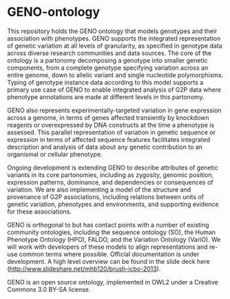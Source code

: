 GENO-ontology
=============

This repository holds the GENO ontology that models genotypes and their association with phenotypes. GENO supports the integrated representation of genetic variation at all levels of granularity, as specified in genotype data across diverse research communities and data sources. The core of the ontology is a partonomy decomposing a genotype into smaller genetic components, from a complete genotype specifying variation across an entire genome, down to allelic variant and single nucleotide polymorphisms. Typing of genotype instance data according to this model supports a primary use case of GENO to enable integrated analysis of G2P data where phenotype annotations are made at different levels in this partonomy.

GENO also represents experimentally-targeted variation in gene expression across a genome, in terms of genes affected transiently by knockdown reagents or overexpressed by DNA constructs at the time a phenotype is assessed. This parallel representation of variation in genetic sequence or expression in terms of affected sequence features facilitates integrated description and analysis of data about any genetic contribution to an organismal or cellular phenotype. 

Ongoing development is extending GENO to describe attributes of genetic variants in its core partonomies, including as zygosity, genomic position, expression patterns, dominance, and dependencies or consequences of variation. We are also implementing a model of the structure and provenance of G2P associations, including relations between units of genetic variation, phenotypes and environments, and supporting evidence for these associations. 

GENO  is orthogonal to but has contact points with a number of existing community ontologies, including the sequence ontology (SO), the Human Phenotype Ontology (HPO), FALDO, and the Variation Ontology (VariO). We will work with developers of these models to align representations and re-use common terms where possible. Official documentation is under development. A high level overview can be found in the slide deck here  (http://www.slideshare.net/mhb120/brush-icbo-2013). 

GENO is an open source ontology, implemented in OWL2 under a Creative Commons 3.0 BY-SA license.
